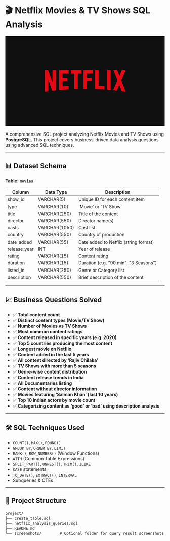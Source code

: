 # 🎬 Netflix Movies & TV Shows SQL Analysis
![Database Schema Screenshot](/BrandAssets_Logos_01-Wordmark.jpg)

A comprehensive SQL project analyzing Netflix Movies and TV Shows using **PostgreSQL**. This project covers business-driven data analysis questions using advanced SQL techniques.

---

## 📊 Dataset Schema

**Table: `movies`**

| Column         | Data Type    | Description                           |
|----------------|-------------|---------------------------------------|
| show_id        | VARCHAR(5)  | Unique ID for each content item       |
| type           | VARCHAR(10) | 'Movie' or 'TV Show'                  |
| title          | VARCHAR(250)| Title of the content                  |
| director       | VARCHAR(550)| Director name(s)                      |
| casts          | VARCHAR(1050)| Cast list                            |
| country        | VARCHAR(550)| Country of production                 |
| date_added     | VARCHAR(55) | Date added to Netflix (string format) |
| release_year   | INT         | Year of release                       |
| rating         | VARCHAR(15) | Content rating                        |
| duration       | VARCHAR(15) | Duration (e.g. "90 min", "3 Seasons") |
| listed_in      | VARCHAR(250)| Genre or Category list                |
| description    | VARCHAR(550)| Brief description of the content      |

---

## 📈 Business Questions Solved

- ✅ **Total content count**
- ✅ **Distinct content types (Movie/TV Show)**
- ✅ **Number of Movies vs TV Shows**
- ✅ **Most common content ratings**
- ✅ **Content released in specific years (e.g. 2020)**
- ✅ **Top 5 countries producing the most content**
- ✅ **Longest movie on Netflix**
- ✅ **Content added in the last 5 years**
- ✅ **All content directed by ‘Rajiv Chilaka’**
- ✅ **TV Shows with more than 5 seasons**
- ✅ **Genre-wise content distribution**
- ✅ **Content release trends in India**
- ✅ **All Documentaries listing**
- ✅ **Content without director information**
- ✅ **Movies featuring ‘Salman Khan’ (last 10 years)**
- ✅ **Top 10 Indian actors by movie count**
- ✅ **Categorizing content as ‘good’ or ‘bad’ using description analysis**

---

## 🛠 SQL Techniques Used

- `COUNT()`, `MAX()`, `ROUND()`
- `GROUP BY`, `ORDER BY`, `LIMIT`
- `RANK()`, `ROW_NUMBER()` (Window Functions)
- `WITH` (Common Table Expressions)
- `SPLIT_PART()`, `UNNEST()`, `TRIM()`, `ILIKE`
- `CASE` statements
- `TO_DATE()`, `EXTRACT()`, `INTERVAL`
- Subqueries & CTEs

---

## 📂 Project Structure

```plaintext
project/
├── create_table.sql
├── netflix_analysis_queries.sql
├── README.md
└── screenshots/        # Optional folder for query result screenshots
